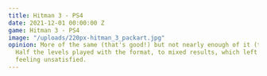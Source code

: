 ```yaml
---
title: Hitman 3 - PS4
date: 2021-12-01 00:00:00 Z
game: Hitman 3 - PS4
image: "/uploads/220px-hitman_3_packart.jpg"
opinion: More of the same (that's good!) but not nearly enough of it (that's bad!).
  Half the levels played with the format, to mixed results, which left me overall
  feeling unsatisfied.
---
```


